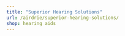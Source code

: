 ```yaml
---
title: "Superior Hearing Solutions"
url: /airdrie/superior-hearing-solutions/
shop: hearing aids
---
```

